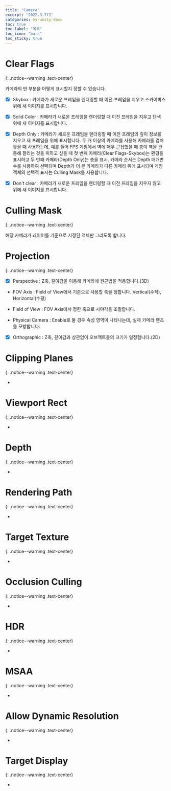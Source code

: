 ```yaml
---
title: "Camera"
excerpt: "2022.3.7f1"
categories: my-unity-docu
toc: true
toc_label: "목록"
toc_icon: "bars"
toc_sticky: true
---
```


# Clear Flags
{: .notice--warning .text-center}

카메라의 빈 부분을 어떻게 표시할지 정할 수 있습니다.

- [X] Skybox : 카메라가 새로운 프레임을 렌더링할 때 이전 프레임을 지우고 스카이박스 위에 새 이미지를 표시합니다.

- [X] Solid Color : 카메라가 새로운 프레임을 렌더링할 때 이전 프레임을 지우고 단색 위에 새 이미지를 표시합니다.

- [X] Depth Only : 카메라가 새로운 프레임을 렌더링할 때 이전 프레임의 깊이 정보를 지우고 새 프레임을 위에 표시합니다. 두 개 이상의 카메라를 사용해 카메라를 겹쳐 놓을 때 사용하는데, 예를 들어 FPS 게임에서 벽에 매우 근접했을 때 총이 벽을 관통해 잘리는 것을 피하고 싶을 때 첫 번째 카메라(Clear Flags-Skybox)는 환경을 표시하고 두 번째 카메라(Depth Only)는 총을 표시. 카메라 순서는 Depth 매개변수를 사용하여 선택되며 Depth가 더 큰 카메라가 다른 카메라 위에 표시되며 게임 객체의 선택적 표시는 Culling Mask를 사용합니다.

- [X] Don't clear : 카메라가 새로운 프레임을 렌더링할 때 이전 프레임을 지우지 않고 위에 새 이미지를 표시합니다.

# Culling Mask
{: .notice--warning .text-center}

해당 카메라가 레이어를 기준으로 지정된 객체만 그리도록 합니다.

# Projection
{: .notice--warning .text-center}

- [X] Perspective : Z축, 깊이감을 이용해 카메라에 원근법을 적용합니다.(3D)

- FOV Axis : Field of View에서 기준으로 사용할 축을 정합니다. Vertical(수직), Horizontal(수평)

- Field of View : FOV Axis에서 정한 축으로 시야각을 조절합니다.

- Physical Camera : Enable로 둘 경우 속성 영역이 나타나는데, 실제 카메라 렌즈를 모방합니다.

- [X] Orthographic : Z축, 깊이감과 상관없이 오브젝트들의 크기가 일정합니다.(2D)

# Clipping Planes
{: .notice--warning .text-center}

- 

# Viewport Rect
{: .notice--warning .text-center}

- 

# Depth
{: .notice--warning .text-center}

- 

# Rendering Path
{: .notice--warning .text-center}

- 

# Target Texture
{: .notice--warning .text-center}

- 

# Occlusion Culling
{: .notice--warning .text-center}

- 

# HDR
{: .notice--warning .text-center}

- 

# MSAA
{: .notice--warning .text-center}

- 

# Allow Dynamic Resolution
{: .notice--warning .text-center}

- 

# Target Display
{: .notice--warning .text-center}

- 